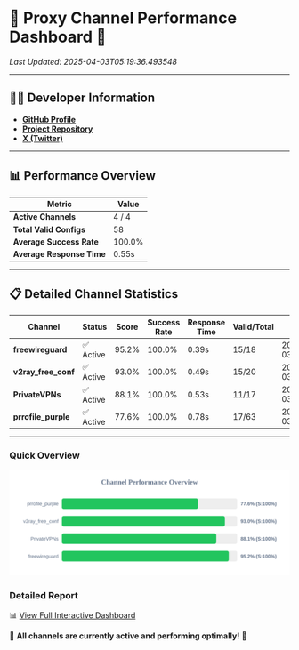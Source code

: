 # 🌟 Proxy Channel Performance Dashboard 🌟

_Last Updated: 2025-04-03T05:19:36.493548_

---

## 👩‍💻 Developer Information

- **[GitHub Profile](https://github.com/4n0nymou3)**  
- **[Project Repository](https://github.com/4n0nymou3/multi-proxy-config-fetcher)**  
- **[X (Twitter)](https://x.com/4n0nymou3)**  

---

## 📊 Performance Overview

| Metric                | Value       |
|-----------------------|-------------|
| **Active Channels**   | 4 / 4       |
| **Total Valid Configs** | 58          |
| **Average Success Rate** | 100.0%      |
| **Average Response Time** | 0.55s       |

---

## 📋 Detailed Channel Statistics

| Channel          | Status     | Score  | Success Rate | Response Time | Valid/Total | Last Success               |
|------------------|------------|--------|--------------|---------------|-------------|----------------------------|
| **freewireguard**  | ✅ Active  | 95.2%  | 100.0% | 0.39s         | 15/18       | 2025-04-03T05:19:36.492123 |
| **v2ray_free_conf**  | ✅ Active  | 93.0%  | 100.0% | 0.49s         | 15/20       | 2025-04-03T05:19:35.514727 |
| **PrivateVPNs**  | ✅ Active  | 88.1%  | 100.0% | 0.53s         | 11/17       | 2025-04-03T05:19:36.074131 |
| **prrofile_purple**  | ✅ Active  | 77.6%  | 100.0% | 0.78s         | 17/63       | 2025-04-03T05:19:34.943000 |

---

### Quick Overview
<div align="center">
  <a href="https://raw.githubusercontent.com/nullluser/NullRepo/refs/heads/main/assets/channel_stats_chart.svg">
    <img src="https://raw.githubusercontent.com/nullluser/NullRepo/refs/heads/main/assets/channel_stats_chart.svg" alt="Source Performance Statistics" width="800">
  </a>
</div>

### Detailed Report
📊 [View Full Interactive Dashboard](https://htmlpreview.github.io/?https://github.com/nullluser/NullRepo/blob/main/assets/performance_report.html)

🎉 **All channels are currently active and performing optimally!** 🎉
